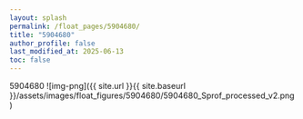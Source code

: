 ```yaml
---
layout: splash
permalink: /float_pages/5904680/
title: "5904680"
author_profile: false
last_modified_at: 2025-06-13
toc: false
---
```

 
5904680
![img-png]({{ site.url }}{{ site.baseurl }}/assets/images/float_figures/5904680/5904680_Sprof_processed_v2.png)